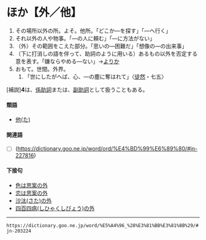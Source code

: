 # ほか【外／他】
1.  その場所以外の所。よそ。他所。「どこか―を探す」「―へ行く」
2.  それ以外の人や物事。「―の人に頼む」「―に方法がない」
3.  （外）その範囲をこえた部分。「思いの―困難だ」「想像の―の出来事」
4.  （下に打消しの語を伴って、助詞のように用いる）あるもの以外を否定する意を表す。「嫌ならやめる―ない」→[よりか](https://dictionary.goo.ne.jp/word/%E3%82%88%E3%82%8A%E3%81%8B/#jn-228505)
5.  おもて。世間。外界。    
    1.  「世にしたがへば、心、―の塵に奪はれて」〈[徒然](https://dictionary.goo.ne.jp/word/%E5%BE%92%E7%84%B6%E8%8D%89/#jn-148773)・七五〉
        

\[補説\]**4**は、[係助詞](https://dictionary.goo.ne.jp/word/%E4%BF%82%E5%8A%A9%E8%A9%9E/#jn-37951)または、[副助詞](https://dictionary.goo.ne.jp/word/%E5%89%AF%E5%8A%A9%E8%A9%9E/#jn-191725)として扱うこともある。

#### 類語

-   [他(た)](https://dictionary.goo.ne.jp/word/%E4%BB%96/#jn-132175)

#### 関連語

- [ ]   (https://dictionary.goo.ne.jp/word/ord/%E4%BD%99%E6%89%80/#jn-227816)

#### 下接句

-   [色は思案の外](https://dictionary.goo.ne.jp/word/%E8%89%B2%E3%81%AF%E6%80%9D%E6%A1%88%E3%81%AE%E5%A4%96/#jn-15690)
-   [恋は思案の外](https://dictionary.goo.ne.jp/word/%E6%81%8B%E3%81%AF%E6%80%9D%E6%A1%88%E3%81%AE%E5%A4%96/#jn-71249)
-   [沙汰(さた)の外](https://dictionary.goo.ne.jp/word/%E6%B2%99%E6%B1%B0%E3%81%AE%E5%A4%96/#jn-88140)
-   [四百四病(しひゃくしびょう)の外](https://dictionary.goo.ne.jp/word/%E5%9B%9B%E7%99%BE%E5%9B%9B%E7%97%85%E3%81%AE%E5%A4%96/#jn-100078)

---
`https://dictionary.goo.ne.jp/word/%E5%A4%96_%28%E3%81%BB%E3%81%8B%29/#jn-203224`